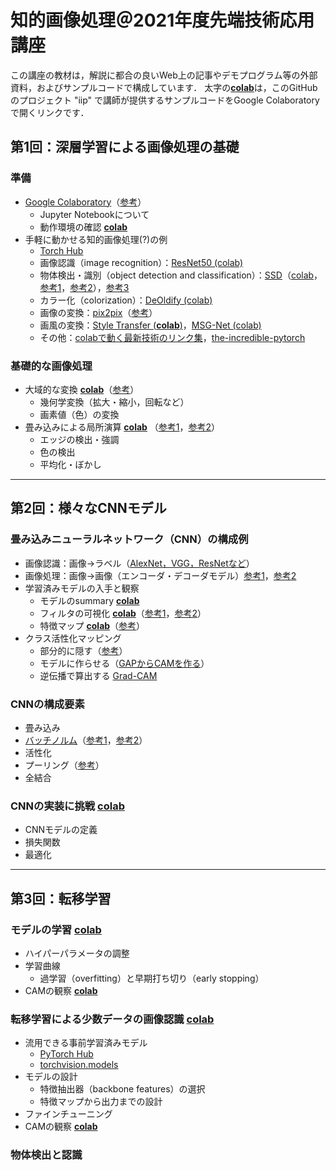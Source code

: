 # 知的画像処理＠2021年度先端技術応用講座

この講座の教材は，解説に都合の良いWeb上の記事やデモプログラム等の外部資料，およびサンプルコードで構成しています．
太字の[**colab**](https://github.com/tsakailab/iip/tree/main/colab)は，このGitHubのプロジェクト "iip" で講師が提供するサンプルコードをGoogle Colaboratoryで開くリンクです．

## 第1回：深層学習による画像処理の基礎

### 準備
- [Google Colaboratory](https://colab.research.google.com/)（[参考](https://blog.kikagaku.co.jp/google-colab-howto)）
  - Jupyter Notebookについて
  - 動作環境の確認 [**colab**](https://github.com/tsakailab/iip/blob/main/colab/display_colab_spec.ipynb)
- 手軽に動かせる知的画像処理(?)の例
  - [Torch Hub](https://pytorch.org/hub/research-models)
  - 画像認識（image recognition）：[ResNet50 (colab)](https://colab.research.google.com/github/pytorch/pytorch.github.io/blob/master/assets/hub/nvidia_deeplearningexamples_resnet50.ipynb)
  - 物体検出・識別（object detection and classification）：[SSD](https://arxiv.org/pdf/1512.02325.pdf)（[colab](https://colab.research.google.com/github/pytorch/pytorch.github.io/blob/master/assets/hub/nvidia_deeplearningexamples_ssd.ipynb)，[参考1](http://www.cs.unc.edu/~wliu/papers/ssd_eccv2016_slide.pdf)，[参考2](https://jonathan-hui.medium.com/ssd-object-detection-single-shot-multibox-detector-for-real-time-processing-9bd8deac0e06)），[参考3](https://medium.com/zylapp/review-of-deep-learning-algorithms-for-object-detection-c1f3d437b852)
  - カラー化（colorization）：[DeOldify (colab)](https://github.com/jantic/DeOldify/blob/master/ImageColorizerColab.ipynb)
  - 画像の変換：[pix2pix](https://phillipi.github.io/pix2pix/)（[参考](https://affinelayer.com/pixsrv/)）<!--（[pix2pix](https://githubtocolab.com/junyanz/pytorch-CycleGAN-and-pix2pix/blob/master/pix2pix.ipynb)）-->
  - 画風の変換：[Style Transfer (**colab**)](https://githubtocolab.com/tsakailab/iip/blob/main/colab/NeuralStyleTransfer.ipynb)，[MSG-Net (colab)](https://colab.research.google.com/github/zhanghang1989/PyTorch-Multi-Style-Transfer/blob/master/msgnet.ipynb)
  - その他：[colabで動く最新技術のリンク集](https://github.com/amrzv/awesome-colab-notebooks)，[the-incredible-pytorch](https://www.ritchieng.com/the-incredible-pytorch/)

### 基礎的な画像処理
- 大域的な変換 [**colab**](https://githubtocolab.com/tsakailab/iip/blob/main/colab/iip_global_operations.ipynb)（[参考](https://pytorch.org/vision/stable/transforms.html)）
  - 幾何学変換（拡大・縮小，回転など）
  - 画素値（色）の変換
- 畳み込みによる局所演算 [**colab**](https://githubtocolab.com/tsakailab/iip/blob/main/colab/iip_local_operations.ipynb)
（[参考1](https://setosa.io/ev/image-kernels/)，[参考2](https://towardsdatascience.com/intuitively-understanding-convolutions-for-deep-learning-1f6f42faee1)）
  - エッジの検出・強調
  - 色の検出
  - 平均化・ぼかし

---

## 第2回：様々なCNNモデル

### 畳み込みニューラルネットワーク（CNN）の構成例
- 画像認識：画像→ラベル（[AlexNet，VGG，ResNetなど](https://medium.com/zylapp/review-of-deep-learning-algorithms-for-image-classification-5fdbca4a05e2)）
- 画像処理：画像→画像（エンコーダ・デコーダモデル）[参考1](https://lilianweng.github.io/lil-log/2018/08/12/from-autoencoder-to-beta-vae.html)，[参考2](https://lilianweng.github.io/lil-log/2018/10/13/flow-based-deep-generative-models.html#types-of-generative-models)
- 学習済みモデルの入手と観察
  - モデルのsummary [**colab**](https://githubtocolab.com/tsakailab/iip/blob/main/colab/iip_model_summary.ipynb)
  - フィルタの可視化 [**colab**](https://githubtocolab.com/tsakailab/iip/blob/main/colab/iip_model_visualize_conv_kernels.ipynb)（[参考1](https://cs.nyu.edu/~fergus/papers/zeilerECCV2014.pdf#page=7)，[参考2](https://towardsdatascience.com/visualizing-convolution-neural-networks-using-pytorch-3dfa8443e74e)）
  - 特徴マップ [**colab**](https://githubtocolab.com/tsakailab/iip/blob/main/colab/iip_model_visualize_featuremaps.ipynb)（[参考](https://github.com/utkuozbulak/pytorch-cnn-visualizations)）
- クラス活性化マッピング
  - 部分的に隠す（[参考](https://cs.nyu.edu/~fergus/papers/zeilerECCV2014.pdf#page=10)）
  - モデルに作らせる（[GAPからCAMを作る](http://cnnlocalization.csail.mit.edu/Zhou_Learning_Deep_Features_CVPR_2016_paper.pdf)）
  - 逆伝播で算出する [Grad-CAM](https://arxiv.org/pdf/1610.02391.pdf)

### CNNの構成要素
- 畳み込み
- [バッチノルム](https://arxiv.org/abs/1502.03167)（[参考1](https://pytorch.org/docs/stable/generated/torch.nn.BatchNorm2d.html)，[参考2](https://theaisummer.com/normalization/)）
- 活性化
- プーリング（[参考](https://arxiv.org/ftp/arxiv/papers/2009/2009.07485.pdf)）
- 全結合

### CNNの実装に挑戦 [**colab**](https://githubtocolab.com/tsakailab/iip/blob/main/colab/iip_cnn_practice.ipynb)<!-- CNNで小さなAEを作ってフィルタカーネルを観察する -->
- CNNモデルの定義
- 損失関数
- 最適化

---

## 第3回：転移学習

### モデルの学習 [**colab**](https://githubtocolab.com/tsakailab/iip/blob/main/colab/iip_cnn_practice.ipynb)
- ハイパーパラメータの調整
- 学習曲線
  - 過学習（overfitting）と早期打ち切り（early stopping）
- CAMの観察 [**colab**](https://githubtocolab.com/tsakailab/iip/blob/main/colab/iip_model_cam.ipynb)

### 転移学習による少数データの画像認識 [**colab**](https://githubtocolab.com/tsakailab/iip/blob/main/colab/iip_cnn_practice_transfer_learning.ipynb)
- 流用できる事前学習済みモデル<!-- https://note.nkmk.me/python-pytorch-hub-torchvision-models/ -->
  - [PyTorch Hub](https://pytorch.org/hub/)
  - [torchvision.models](https://pytorch.org/vision/stable/models.html)
- モデルの設計
  - 特徴抽出器（backbone features）の選択
  - 特徴マップから出力までの設計
- ファインチューニング
- CAMの観察 [**colab**](https://githubtocolab.com/tsakailab/iip/blob/main/colab/iip_model_cam.ipynb)

### 物体検出と認識
